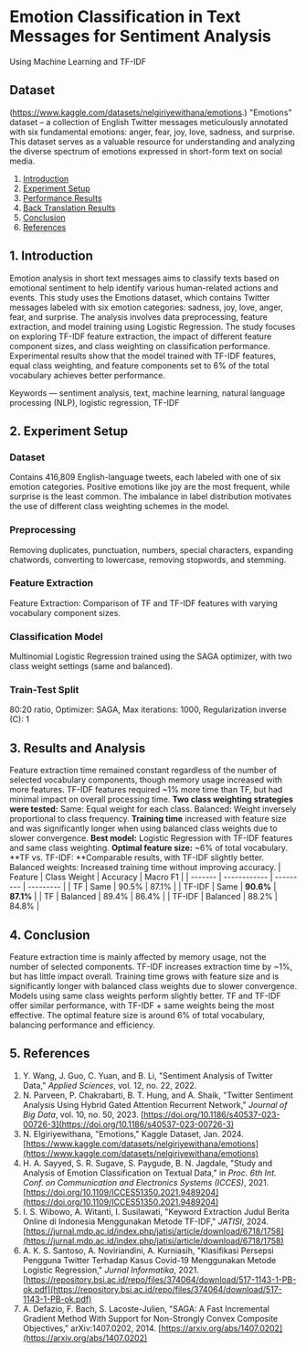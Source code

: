 # Emotion Classification in Text Messages for Sentiment Analysis
 Using Machine Learning and TF-IDF
## Dataset
(https://www.kaggle.com/datasets/nelgiriyewithana/emotions.)
"Emotions" dataset – a collection of English Twitter messages meticulously annotated with six fundamental emotions: anger, fear, joy, love, sadness, and surprise. This dataset serves as a valuable resource for understanding and analyzing the diverse spectrum of emotions expressed in short-form text on social media.
1. [Introduction](#1-introduction)
2. [Experiment Setup](#2-experiment-setup)
3. [Performance Results](#3-performance-results)
4. [Back Translation Results](#4-back-translation-results)
5. [Conclusion](#5-conclusion)
6. [References](#6-references)

## 1. Introduction
Emotion analysis in short text messages aims to classify texts based on emotional sentiment to help identify various human-related actions and events. This study uses the Emotions dataset, which contains Twitter messages labeled with six emotion categories: sadness, joy, love, anger, fear, and surprise. The analysis involves data preprocessing, feature extraction, and model training using Logistic Regression. The study focuses on exploring TF-IDF feature extraction, the impact of different feature component sizes, and class weighting on classification performance. Experimental results show that the model trained with TF-IDF features, equal class weighting, and feature components set to 6% of the total vocabulary achieves better performance.

Keywords — sentiment analysis, text, machine learning, natural language processing (NLP), logistic regression, TF-IDF

## 2. Experiment Setup

### Dataset
Contains 416,809 English-language tweets, each labeled with one of six emotion categories. Positive emotions like joy are the most frequent, while surprise is the least common. The imbalance in label distribution motivates the use of different class weighting schemes in the model.
### Preprocessing
Removing duplicates, punctuation, numbers, special characters, expanding chatwords, converting to lowercase, removing stopwords, and stemming.
### Feature Extraction
Feature Extraction: Comparison of TF and TF-IDF features with varying vocabulary component sizes.
### Classification Model
Multinomial Logistic Regression trained using the SAGA optimizer, with two class weight settings (same and balanced).
### Train-Test Split
80:20 ratio, Optimizer: SAGA, Max iterations: 1000, Regularization inverse (C): 1

## 3. Results and Analysis
Feature extraction time remained constant regardless of the number of selected vocabulary components, though memory usage increased with more features. TF-IDF features required ~1% more time than TF, but had minimal impact on overall processing time.
**Two class weighting strategies were tested:**
Same: Equal weight for each class.
Balanced: Weight inversely proportional to class frequency.
**Training time** increased with feature size and was significantly longer when using balanced class weights due to slower convergence.
**Best model:** Logistic Regression with TF-IDF features and same class weighting.
**Optimal feature size:** ~6% of total vocabulary.
**TF vs. TF-IDF: **Comparable results, with TF-IDF slightly better.
Balanced weights: Increased training time without improving accuracy.
| Feature | Class Weight | Accuracy  | Macro F1  |
| ------- | ------------ | --------- | --------- |
| TF      | Same         | 90.5%     | 87.1%     |
| TF-IDF  | Same         | **90.6%** | **87.1%** |
| TF      | Balanced     | 89.4%     | 86.4%     |
| TF-IDF  | Balanced     | 88.2%     | 84.8%     |

## 4. Conclusion
Feature extraction time is mainly affected by memory usage, not the number of selected components. TF-IDF increases extraction time by ~1%, but has little impact overall. Training time grows with feature size and is significantly longer with balanced class weights due to slower convergence. Models using same class weights perform slightly better. TF and TF-IDF offer similar performance, with TF-IDF + same weights being the most effective. The optimal feature size is around 6% of total vocabulary, balancing performance and efficiency.

## 5. References
1. Y. Wang, J. Guo, C. Yuan, and B. Li, "Sentiment Analysis of Twitter Data," *Applied Sciences*, vol. 12, no. 22, 2022.
2. N. Parveen, P. Chakrabarti, B. T. Hung, and A. Shaik, "Twitter Sentiment Analysis Using Hybrid Gated Attention Recurrent Network," *Journal of Big Data*, vol. 10, no. 50, 2023. [https://doi.org/10.1186/s40537-023-00726-3](https://doi.org/10.1186/s40537-023-00726-3)
3. N. Elgiriyewithana, "Emotions," Kaggle Dataset, Jan. 2024. [https://www.kaggle.com/datasets/nelgiriyewithana/emotions](https://www.kaggle.com/datasets/nelgiriyewithana/emotions)
4. H. A. Sayyed, S. R. Sugave, S. Paygude, B. N. Jagdale, "Study and Analysis of Emotion Classification on Textual Data," in *Proc. 6th Int. Conf. on Communication and Electronics Systems (ICCES)*, 2021. [https://doi.org/10.1109/ICCES51350.2021.9489204](https://doi.org/10.1109/ICCES51350.2021.9489204)
5. I. S. Wibowo, A. Witanti, I. Susilawati, "Keyword Extraction Judul Berita Online di Indonesia Menggunakan Metode TF-IDF," *JATISI*, 2024. [https://jurnal.mdp.ac.id/index.php/jatisi/article/download/6718/1758](https://jurnal.mdp.ac.id/index.php/jatisi/article/download/6718/1758)
6. A. K. S. Santoso, A. Noviriandini, A. Kurniasih, "Klasifikasi Persepsi Pengguna Twitter Terhadap Kasus Covid-19 Menggunakan Metode Logistic Regression," *Jurnal Informatika*, 2021. [https://repository.bsi.ac.id/repo/files/374064/download/517-1143-1-PB-ok.pdf](https://repository.bsi.ac.id/repo/files/374064/download/517-1143-1-PB-ok.pdf)
7. A. Defazio, F. Bach, S. Lacoste-Julien, "SAGA: A Fast Incremental Gradient Method With Support for Non-Strongly Convex Composite Objectives," arXiv:1407.0202, 2014. [https://arxiv.org/abs/1407.0202](https://arxiv.org/abs/1407.0202)


